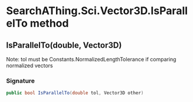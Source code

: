# SearchAThing.Sci.Vector3D.IsParallelTo method
## IsParallelTo(double, Vector3D)
Note: tol must be Constants.NormalizedLengthTolerance
            if comparing normalized vectors

### Signature
```csharp
public bool IsParallelTo(double tol, Vector3D other)
```
